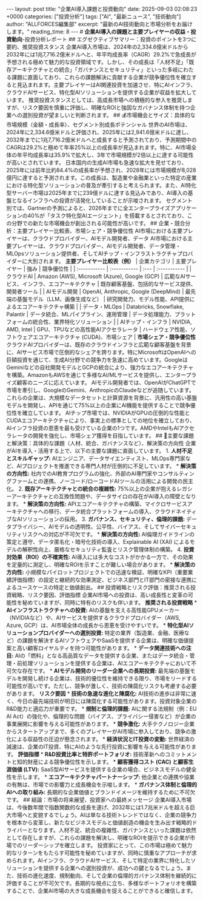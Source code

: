 --- layout: post title: "企業AI導入課題と投資動向" date: 2025-09-03 02:08:23 +0000 categories: ["投資分析"] tags: ["AI", "最新ニュース", "技術動向"] author: "ALLFORCES編集部" excerpt: "最新のAI技術動向と市場分析をお届けします。" reading_time: 8 --- # **企業AI導入の課題と主要プレイヤーの収益・投資動向**-投資分析レポート ## エグゼクティブサマリー：投資のポイントを3つに要約、推奨投資スタンス 企業AI導入市場は、2024年の2,334.6億米ドルから2032年には1兆7,716.2億米ドルへと、年平均成長率（CAGR）29.2%で急成長が予想される極めて魅力的な投資領域です。しかし、その成長は「人材不足」「既存アーキテクチャとの統合」「ガバナンスとセキュリティ」といった多岐にわたる課題に直面しており、これらの課題解決に貢献する企業が競争優位性を確立すると見込まれます。主要プレイヤーはAI関連投資を加速させ、特にAIインフラ、クラウドAIサービス、特化型AIソリューションを提供する企業が収益を拡大しています。 推奨投資スタンスとしては、高成長市場への積極的な参入を推奨しますが、リスク要因を慎重に評価し、明確なROIと強固なガバナンス体制を持つ企業への選別投資が望ましいと判断されます。 ## 💰市場機会とサイズ：具体的な市場規模（金額・成長率）、セグメント別成長ポテンシャル 世界のAI市場は、2024年に2,334.6億米ドルと評価され、2025年には2,941.6億米ドルに達し、2032年までに1兆7,716.2億米ドルへと成長すると予測されており、予測期間中のCAGRは29.2%と極めて年率25%以上の成長率が見込まれます。特に、AI市場全体の年平均成長率は35.9%で拡大し、3年で市場規模が2倍以上に達する可能性が高いとされています。 日本国内の生成AI市場も急速な拡大を見せており、2025年には前年比約84.4%の成長率が予想され、2028年には市場規模が8,028億円に達すると予測されます。この成長は、製造業や金融業といった特定の産業における特化型ソリューションの普及が牽引すると考えられます。また、AI特化型サーバー市場は2025年までに239億ドルに達する見込みであり、AI導入の基盤となるインフラへの投資が活発化していることが示唆されます。 セグメント別では、Gartnerの予測によると、2026年までに全エンタープライズアプリケーションの40%が「タスク特化型AIエージェント」を搭載するとされており、この分野での新たな市場機会が創出される可能性が高いです。 ## 企業・競合分析：主要プレイヤー比較表、市場シェア・競争優位性 AI市場における主要プレイヤーは、クラウドプロバイダー、AIモデル開発者、データ AI市場における主要プレイヤーは、クラウドプロバイダー、AIモデル開発者、データ管理・MLOpsソリューション提供者、そしてAIチップ・インフラストラクチャプロバイダーに大別されます。 **主要プレイヤー比較表（例）** | 企業カテゴリ | 主要プレイヤー | 強み | 競争優位性 | | :----------- | :----------- | :--- | :----------- | | クラウドAI | Amazon (AWS), Microsoft (Azure), Google (GCP) | 広範なAIサービス、インフラ、エコアーキテクチャ | 既存顧客基盤、包括的なサービス提供、開発者ツール | | AIモデル開発 | OpenAI, Anthropic, Google (DeepMind) | 最先端の基盤モデル（LLM、画像生成など） | 研究開発力、モデル性能、API提供によるエコアーキテクチャ構築 | | データ・MLOps | Databricks, Snowflake, Palantir | データ統合、MLパイプライン、運用管理 | データ処理能力、プラットフォームの統合性、業界特化ソリューション | | AIチップ・インフラ | NVIDIA, AMD, Intel | GPU、TPUなどの高性能AIアクセラレータ | ハードウェア性能、ソフトウェアエコアーキテクチャ (CUDA)、市場シェア | **市場シェア・競争優位性** クラウドAIプロバイダーは、既存のクラウドインフラと広範な顧客基盤を背景に、AIサービス市場で圧倒的なシェアを誇ります。特にMicrosoftはOpenAIへの巨額投資を通じて、生成AI分野での競争力を急速に高めています。GoogleはGeminiなどの自社開発モデルとGCPの統合により、強力なエコアーキテクチャを構築。AmazonもAWSを通じて多様なAI/MLサービスを提供し、エンタープライズ顧客のニーズに応えています。 AIモデル開発者では、OpenAIがChatGPTで市場を牽引し、GoogleのGemini、AnthropicのClaudeなどが追随しています。これらの企業は、大規模なデータセットと計算資源を背景に、汎用性の高い基盤モデルを開発し、APIを通じて75%以上の企業にAI機能を提供することで競争優位性を確立しています。 AIチップ市場では、NVIDIAがGPUの圧倒的な性能とCUDAエコアーキテクチャにより、事実上の標準としての地位を確立しており、AIインフラ投資の恩恵を最も受けている企業の1つです。AMDやIntelもAIアクセラレータの開発を強化し、市場シェア獲得を目指しています。 ## 🚧主要な課題と解決策：具体的な課題（人材、統合、ガバナンスなど）、解決策の方向性 企業がAIを導入・活用する上で、以下の主要な課題に直面しています。 1. **人材不足とスキルギャップ:** AIエンジニア、データサイエンティスト、MLOps専門家など、AIプロジェクトを推進できる専門人材が圧倒的に不足しています。 * **解決策の方向性:** 社内でのAI教育プログラムの強化、外部のAI専門家やコンサルティングファームとの連携、ノーコード/ローコードAIツールの活用による開発の民主化。 2. **既存アーキテクチャとの統合の複雑性:** 75%以上の企業が抱えるレガシーアーキテクチャとの互換性問題や、データサイロの存在がAI導入の障壁となります。 * **解決策の方向性:** APIエコアーキテクチャの構築、マイクロサービスアーキテクチャへの移行、データ統合プラットフォームの導入、クラウドネイティブなAIソリューションの採用。 3. **ガバナンス、セキュリティ、倫理的課題:** データプライバシー、AIモデルの透明性、公平性、バイアス、そしてサイバーセキュリティリスクへの対応が不可欠です。 * **解決策の方向性:** AI倫理ガイドラインの策定と遵守、データ匿名化・暗号化技術の導入、Explainable AI (XAI) によるモデルの解釈性向上、厳格なセキュリティ監査とリスク管理体制の構築。 4. **投資対効果（ROI）の不確実性:** AI導入には多大なコストがかかる一方で、その効果を定量的に測定し、明確なROIを示すことが難しい場合があります。 * **解決策の方向性:** 小規模なパイロットプロジェクトでの迅速な検証、明確なKPI（重要業績評価指標）の設定と継続的な効果測定、ビジネス部門とIT部門の密接な連携によるユースケースの特定と価値創出。 ## 投資戦略とリスク評価：推奨される投資戦略、リスク要因、評価指標 企業AI市場への投資は、高い成長性と変革の可能性を秘めていますが、同時に特有のリスクも伴います。 **推奨される投資戦略** * **AIインフラストラクチャへの投資:** AIの基盤を支える高性能GPUメーカー（NVIDIAなど）や、AIサービスを提供するクラウドプロバイダー（AWS, Azure, GCP）は、AI市場全体の成長から恩恵を受けやすいです。 * **特化型AIソリューションプロバイダーへの選別投資:** 特定の業界（製造業、金融、医療など）の課題を解決するAIソフトウェアやSaaSを提供する企業は、明確な価値提案と高い顧客ロイヤルティを持つ可能性があります。 * **データ関連技術への注目:** AIの「燃料」となる高品質なデータを提供する企業、またはデータ統合・管理・前処理ソリューションを提供する企業は、AIエコアーキテクチャにおいて不可欠な存在です。 * **AIモデル開発のリーダー企業への長期投資:** 最先端の基盤モデルを開発し続ける企業は、技術的優位性を維持できる限り、市場をリードする可能性が高いです。ただし、競争が激しく、技術の陳腐化リスクも考慮する必要があります。 **リスク要因** * **技術の急速な進化と陳腐化:** AI技術の進歩は非常に速く、今日の最先端技術が明日には陳腐化する可能性があります。投資対象企業のR&D能力と適応力が重要です。 * **規制と倫理的課題:** AIに関する法規制（例：EU AI Act）の強化や、倫理的な問題（バイアス、プライバシー侵害など）が企業の事業展開に影響を与える可能性があります。 * **競争激化:** 大手テクノロジー企業からスタートアップまで、多くのプレイヤーがAI市場に参入しており、競争の激化による収益性の圧迫が懸念されます。 * **経済状況とIT投資の変動:** 世界経済の減速は、企業のIT投資、特にAIのような先行投資に影響を与える可能性があります。 **評価指標** * **R&D投資比率と特許ポートフォリオ:** 技術革新へのコミットメントと知的財産による競争優位性を示します。 * **顧客獲得コスト (CAC) と顧客生涯価値 (LTV):** SaaS型AIサービスを提供する企業の場合、ビジネスモデルの健全性を示します。 * **エコアーキテクチャパートナーシップ:** 他企業との連携や協業の有無は、市場での影響力と成長機会を示唆します。 * **ガバナンス体制と倫理的AIへの取り組み:** 長期的な企業価値とブランドイメージを維持するために不可欠です。 ## 結論：市場の将来展望、投資家への最終メッセージ 企業AI導入市場は、今後数年間で指数関数的な成長を遂げ、2032年には1.7兆米ドルを超える巨大市場へと変貌するでしょう。AIは単なる技術トレンドではなく、企業の競争力を根本から変革し、新たなビジネスモデルと価値創造の機会を生み出す戦略的ドライバーとなります。人材不足、統合の複雑性、ガバナンスといった課題は依然として存在しますが、これらの課題を解決し、明確なROIを提示できる企業が市場でのリーダーシップを確立します。 投資家にとって、この市場は極めて魅力的なリターンをもたらす可能性を秘めていますが、同時に慎重なアプローチが求められます。AIインフラ、クラウドAIサービス、そして特定の業界に特化したソリューションを提供する企業への選別投資が、成功への鍵となるでしょう。また、技術の進化速度、規制動向、そして企業の倫理的ガバナンス体制を継続的に評価することが不可欠です。長期的な視点に立ち、多様なポートフォリオを構築することで、企業AI市場の大きな成長機会を捉えることができると確信します。